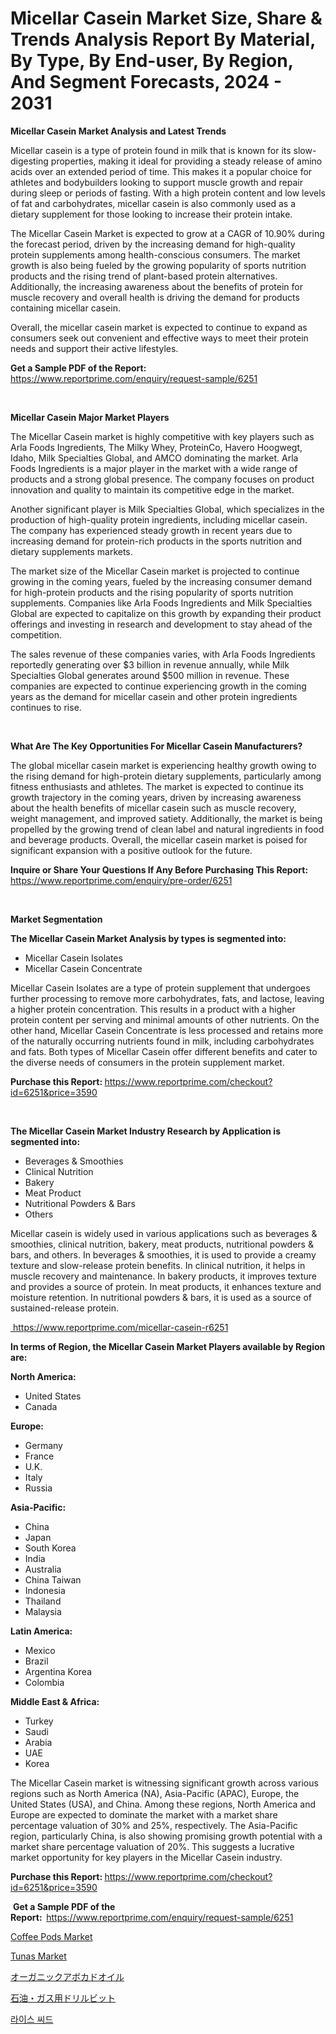 <p><h1>Micellar Casein Market Size, Share & Trends Analysis Report By Material, By Type, By End-user, By Region, And Segment Forecasts, 2024 - 2031</h1></p><p><strong>Micellar Casein Market Analysis and Latest Trends</strong></p>
<p><p>Micellar casein is a type of protein found in milk that is known for its slow-digesting properties, making it ideal for providing a steady release of amino acids over an extended period of time. This makes it a popular choice for athletes and bodybuilders looking to support muscle growth and repair during sleep or periods of fasting. With a high protein content and low levels of fat and carbohydrates, micellar casein is also commonly used as a dietary supplement for those looking to increase their protein intake.</p><p>The Micellar Casein Market is expected to grow at a CAGR of 10.90% during the forecast period, driven by the increasing demand for high-quality protein supplements among health-conscious consumers. The market growth is also being fueled by the growing popularity of sports nutrition products and the rising trend of plant-based protein alternatives. Additionally, the increasing awareness about the benefits of protein for muscle recovery and overall health is driving the demand for products containing micellar casein.</p><p>Overall, the micellar casein market is expected to continue to expand as consumers seek out convenient and effective ways to meet their protein needs and support their active lifestyles.</p></p>
<p><strong>Get a Sample PDF of the Report:&nbsp;</strong> <a href="https://www.reportprime.com/enquiry/request-sample/6251">https://www.reportprime.com/enquiry/request-sample/6251</a></p>
<p>&nbsp;</p>
<p><strong>Micellar Casein Major Market Players</strong></p>
<p><p>The Micellar Casein market is highly competitive with key players such as Arla Foods Ingredients, The Milky Whey, ProteinCo, Havero Hoogwegt, Idaho, Milk Specialties Global, and AMCO dominating the market. Arla Foods Ingredients is a major player in the market with a wide range of products and a strong global presence. The company focuses on product innovation and quality to maintain its competitive edge in the market.</p><p>Another significant player is Milk Specialties Global, which specializes in the production of high-quality protein ingredients, including micellar casein. The company has experienced steady growth in recent years due to increasing demand for protein-rich products in the sports nutrition and dietary supplements markets.</p><p>The market size of the Micellar Casein market is projected to continue growing in the coming years, fueled by the increasing consumer demand for high-protein products and the rising popularity of sports nutrition supplements. Companies like Arla Foods Ingredients and Milk Specialties Global are expected to capitalize on this growth by expanding their product offerings and investing in research and development to stay ahead of the competition.</p><p>The sales revenue of these companies varies, with Arla Foods Ingredients reportedly generating over $3 billion in revenue annually, while Milk Specialties Global generates around $500 million in revenue. These companies are expected to continue experiencing growth in the coming years as the demand for micellar casein and other protein ingredients continues to rise.</p></p>
<p>&nbsp;</p>
<p><strong>What Are The Key Opportunities For Micellar Casein Manufacturers?</strong></p>
<p><p>The global micellar casein market is experiencing healthy growth owing to the rising demand for high-protein dietary supplements, particularly among fitness enthusiasts and athletes. The market is expected to continue its growth trajectory in the coming years, driven by increasing awareness about the health benefits of micellar casein such as muscle recovery, weight management, and improved satiety. Additionally, the market is being propelled by the growing trend of clean label and natural ingredients in food and beverage products. Overall, the micellar casein market is poised for significant expansion with a positive outlook for the future.</p></p>
<p><strong>Inquire or Share Your Questions If Any Before Purchasing This Report:</strong> <a href="https://www.reportprime.com/enquiry/pre-order/6251">https://www.reportprime.com/enquiry/pre-order/6251</a></p>
<p>&nbsp;</p>
<p><strong>Market Segmentation</strong></p>
<p><strong>The Micellar Casein Market Analysis by types is segmented into:</strong></p>
<p><ul><li>Micellar Casein Isolates</li><li>Micellar Casein Concentrate</li></ul></p>
<p><p>Micellar Casein Isolates are a type of protein supplement that undergoes further processing to remove more carbohydrates, fats, and lactose, leaving a higher protein concentration. This results in a product with a higher protein content per serving and minimal amounts of other nutrients. On the other hand, Micellar Casein Concentrate is less processed and retains more of the naturally occurring nutrients found in milk, including carbohydrates and fats. Both types of Micellar Casein offer different benefits and cater to the diverse needs of consumers in the protein supplement market.</p></p>
<p><strong>Purchase this Report:&nbsp;</strong><a href="https://www.reportprime.com/checkout?id=6251&price=3590">https://www.reportprime.com/checkout?id=6251&price=3590</a></p>
<p>&nbsp;</p>
<p><strong>The Micellar Casein Market Industry Research by Application is segmented into:</strong></p>
<p><ul><li>Beverages & Smoothies</li><li>Clinical Nutrition</li><li>Bakery</li><li>Meat Product</li><li>Nutritional Powders & Bars</li><li>Others</li></ul></p>
<p><p>Micellar casein is widely used in various applications such as beverages & smoothies, clinical nutrition, bakery, meat products, nutritional powders & bars, and others. In beverages & smoothies, it is used to provide a creamy texture and slow-release protein benefits. In clinical nutrition, it helps in muscle recovery and maintenance. In bakery products, it improves texture and provides a source of protein. In meat products, it enhances texture and moisture retention. In nutritional powders & bars, it is used as a source of sustained-release protein.</p></p>
<p><a href="https://www.reportprime.com/micellar-casein-r6251">&nbsp;https://www.reportprime.com/micellar-casein-r6251</a></p>
<p><strong>In terms of Region, the Micellar Casein Market Players available by Region are:</strong></p>
<p>
    <p> <strong> North America: </strong>
        <ul>
            <li>United States</li>
            <li>Canada</li>
        </ul>
        </p> 
    <p> <strong> Europe: </strong>
        <ul>
            <li>Germany</li>
            <li>France</li>
            <li>U.K.</li>
            <li>Italy</li>
            <li>Russia</li>
        </ul>
        </p> 
    <p> <strong> Asia-Pacific: </strong>
        <ul>
            <li>China</li>
            <li>Japan</li>
            <li>South Korea</li>
            <li>India</li>
            <li>Australia</li>
            <li>China Taiwan</li>
            <li>Indonesia</li>
            <li>Thailand</li>
            <li>Malaysia</li>
        </ul>
        </p> 
    <p> <strong> Latin America: </strong>
        <ul>
            <li>Mexico</li>
            <li>Brazil</li>
            <li>Argentina Korea</li>
            <li>Colombia</li>
        </ul>
        </p> 
    <p> <strong> Middle East & Africa: </strong>
        <ul>
            <li>Turkey</li>
            <li>Saudi</li>
            <li>Arabia</li>
            <li>UAE</li>
            <li>Korea</li>
        </ul>
    </p>
    </p>
<p><p>The Micellar Casein market is witnessing significant growth across various regions such as North America (NA), Asia-Pacific (APAC), Europe, the United States (USA), and China. Among these regions, North America and Europe are expected to dominate the market with a market share percentage valuation of 30% and 25%, respectively. The Asia-Pacific region, particularly China, is also showing promising growth potential with a market share percentage valuation of 20%. This suggests a lucrative market opportunity for key players in the Micellar Casein industry.</p></p>
<p><strong>Purchase this Report: </strong><a href="https://www.reportprime.com/checkout?id=6251&price=3590">https://www.reportprime.com/checkout?id=6251&price=3590</a></p>
<p>&nbsp;<strong>Get a Sample PDF of the Report:&nbsp;&nbsp;</strong><a href="https://www.reportprime.com/enquiry/request-sample/6251">https://www.reportprime.com/enquiry/request-sample/6251</a></p>
<p><strong></strong></p>
<p><p><a href="https://github.com/timeliteaut/Market-Research-Report-List-2/blob/main/coffee-pods-market.md">Coffee Pods Market</a></p><p><a href="https://github.com/bobicer/Market-Research-Report-List-2/blob/main/tunas-market.md">Tunas Market</a></p><p><a href="https://github.com/ReganWisoky2023/Market-Research-Report-List-1/blob/main/585055618427.md">オーガニックアボカドオイル</a></p><p><a href="https://github.com/cbigkbh02719/Market-Research-Report-List-1/blob/main/304026718426.md">石油・ガス用ドリルビット</a></p><p><a href="https://github.com/Skyleitney456456/Market-Research-Report-List-1/blob/main/792622316913.md">라이스 씨드</a></p></p>